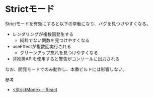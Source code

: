 # Strictモード

Strictモードを有効にすると以下の挙動になり、バグを見つけやすくなる。

- レンダリングが複数回発生する
    - 純粋でない関数を見つけやすくなる
- useEffectが複数回実行される
    - クリーンアップ忘れを見つけやすくなる
- 非推奨APIを使用すると警告がコンソールに出力される

なお、開発モードでのみ動作し、本番ビルドには影響しない。

参考

- [\<StrictMode\> – React](https://react.dev/reference/react/StrictMode)
